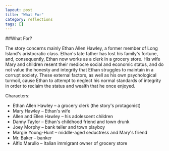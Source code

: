 ```yaml
---
layout: post
title: "What For"
category: reflections
tags: []
---
```


##What For?

The story concerns mainly Ethan Allen Hawley, a former member of Long Island's aristocratic class. 
Ethan's late father has lost his family's fortune, and, consequently, Ethan now works as a clerk in 
a grocery store. His wife Mary and children resent their mediocre social and economic status, and 
do not value the honesty and integrity that Ethan struggles to maintain in a corrupt society. These 
external factors, as well as his own psychological turmoil, cause Ethan to attempt to neglect his 
normal standards of integrity in order to reclaim the status and wealth that he once enjoyed.
 
Characters: 

- Ethan Allen Hawley – a grocery clerk (the story's protagonist)
- Mary Hawley – Ethan's wife
- Allen and Ellen Hawley – his adolescent children
- Danny Taylor – Ethan's childhood friend and town drunk
- Joey Morphy – bank teller and town playboy
- Margie Young-Hunt – middle-aged seductress and Mary's friend
- Mr. Baker – banker
- Alfio Marullo – Italian immigrant owner of grocery store
